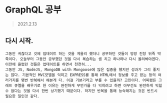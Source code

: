 # GraphQL 공부

> 2021.2.13

## 다시 시작.

    그동안 귀찮다고 깃에 업데이트 하는 것을 게을리 했더니 공부하던 것들이 엉망 진창 뒤죽 박죽이다. 오늘부터 그동안 공부했던 것을 다시 복습하는 셈 치고 하나하나 다시 올려봐야겠다. 이전에 올렸던 것들은 업데이트를 하면서 천천히...
    그동안 JS, NodeJS, MongoDB with Mongoose에 많은 집중을 했지만 성과가 그리 좋지는 않다. 기본적인 MVC모델을 익히고 EXPRESS를 통해 HTML에서 정보를 주고 받는 등의 여러가지를 몇번 반복해서 해본게 다. 이걸 기본기라고 부를 수 있을까? 고민이다. 어찌됐든 그래프 큐엘을 배우기로 한 이유는 완전하게 무언가를 다 익히려고 하면 아무건도 완전하게 익힐 수 없다는 것을 다시 한번 상기했기 때문이다. 하지만 반복을 통해 능숙해지는 것은 반드시 필요한 일인것 같다.

##
